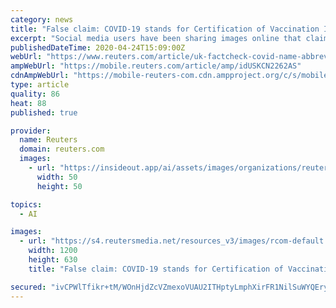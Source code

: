```yaml
---
category: news
title: "False claim: COVID-19 stands for Certification of Vaccination Identification by Artificial Intelligence"
excerpt: "Social media users have been sharing images online that claim that COVID-19 is an abbreviation for Certificate of Vaccination Identification by Artificial Intelligence (  , ​  and  ). The posts often include a black and white photograph of a soldier and two men while the soldier checks a document."
publishedDateTime: 2020-04-24T15:09:00Z
webUrl: "https://www.reuters.com/article/uk-factcheck-covid-name-abbreviation-idUSKCN2262AS"
ampWebUrl: "https://mobile.reuters.com/article/amp/idUSKCN2262AS"
cdnAmpWebUrl: "https://mobile-reuters-com.cdn.ampproject.org/c/s/mobile.reuters.com/article/amp/idUSKCN2262AS"
type: article
quality: 86
heat: 88
published: true

provider:
  name: Reuters
  domain: reuters.com
  images:
    - url: "https://insideout.app/ai/assets/images/organizations/reuters.com-50x50.jpg"
      width: 50
      height: 50

topics:
  - AI

images:
  - url: "https://s4.reutersmedia.net/resources_v3/images/rcom-default.png"
    width: 1200
    height: 630
    title: "False claim: COVID-19 stands for Certification of Vaccination Identification by Artificial Intelligence"

secured: "ivCPWlTfikr+tM/WOnHjdZcVZmexoVUAU2ITHptyLmphXirFR1NilSuWYQEry9pecKBT+w1SXCQMs8jOS89UXRtzwgnrIYd/MzwU/0w7iA102OlB35t9ghXF+rQbPcW5mA66g8ZV/G2QH8OUWWik8rXEfALsbzk3AuwftJqjM6j9YRn/B6dyH64AW7+LfPmEGDJKQBkw6uaSjoQNaRmI3f499EtFHeXvBqkv3MUDAHtk/F5lIkb8zD08L0ITdp9aws9Bqujcwg24dedBHoKr3AHeqA0Vox0tvViAR7KjnjlJfGUs0TZOTQA/fRRjuUXA;QG0U/ZPLYBNY95zy/Eioiw=="
---
```


